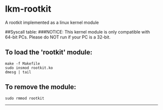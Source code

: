 # lkm-rootkit
A rootkit implemented as a linux kernel module

##Syscall table:
###NOTICE:
This kernel module is only compatible with 64-bit PCs.
Please do NOT run if your PC is a 32-bit.



To load the 'rootkit' module:
--------------------------------
    make -f Makefile
    sudo insmod rootkit.ko
    dmesg | tail



To remove the module:
---------------------
    sudo rmmod rootkit

----------------------------------------------------------------------
